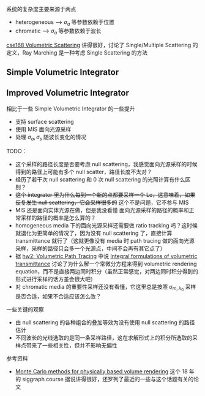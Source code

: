 系统的复杂度主要来源于两点
* heterogeneous  --> $\sigma_a$ 等参数依赖于位置
* chromatic --> $\sigma_a$ 等参数依赖于波长

[cse168 Volumetric Scattering](https://cseweb.ucsd.edu/classes/sp17/cse168-a/CSE168_14_Volumetric.pdf) 讲得很好，讨论了 Single/Multiple Scattering 的定义，Ray Marching 是一种考虑 Single Scattering 的方法

## Simple Volumetric Integrator

## Improved Volumetric Integrator

相比于一些 Simple Volumetric Integrator 的一些提升
* 支持 surface scattering
* 使用 MIS 面向光源采样
* 处理 $\sigma_a, \sigma_s$ 随波长变化的情况

TODO：
* 这个采样的路径长度是否要考虑 null scattering，我感觉面向光源采样的时候得到的路径上可能有多个 null scatter，路径长度不太对？
* 经历了若干次 null scattering 和 0 次 null scattering 的光照计算有什么区别？
* ~~这个 integrator 里为什么每到一个新的点都要采样一个 Le，这意味着，如果反复发生 null scattering，它会采样很多的~~ 这个不是问题，它不参与 MIS
* MIS 还是面向实体光源在做，但是我没看懂 面向光源采样的路径的概率和正常采样的路径的概率是怎么算的？
* homogeneous media 下的面向光源采样还需要做 ratio tracking 吗？这时候就退化为更简单的情况了，因为没有 null scattering 了，直接计算 transmittance 就行了（这就更像没有 media 时 path tracing 做的面向光源采样，采样的路径只会多一个光源点，中间不会再有其它点了）
* 据 [hw2: Volumetric Path Tracing](https://cseweb.ucsd.edu/~tzli/cse272/wi2024/homework2.pdf) 中说 [Integral formulations of volumetric transmittance](https://dl.acm.org/doi/pdf/10.1145/3355089.3356559) 讨论了为什么解一个常微分方程来得到 volumetric rendering equation，而不是直接两边同时积分（虽然正常感觉，对两边同时积分得到的形式进行采样的话方差会很大吧）
* 对 chromatic media 的重要性采样还没有看懂，它这里总是按照 $\sigma_{m,\lambda_0}$ 采样是否合适，如果不合适应该怎么改？

一些关键的观察
* 由 null scattering 的各种组合的叠加等效为没有使用 null scattering 的路径估计
* 不同波长的光线选取的是同一条采样路径，这在求解形式上的积分所选取的采样点带来了一些相关性，但并不影响无偏性


参考资料
* [Monte Carlo methods for physically based volume rendering](https://cs.dartmouth.edu/~wjarosz/publications/novak18monte-sig.html) 这个 18 年的 siggraph course 据说讲得很好，还罗列了最近的一些与这个话题有关的论文